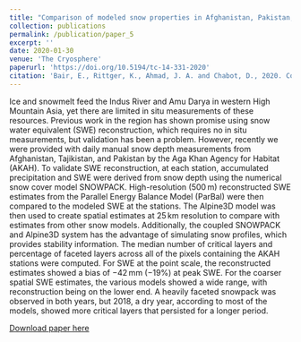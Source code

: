 ```yaml
---
title: "Comparison of modeled snow properties in Afghanistan, Pakistan, and Tajikistan"
collection: publications
permalink: /publication/paper_5
excerpt: ''
date: 2020-01-30
venue: 'The Cryosphere'
paperurl: 'https://doi.org/10.5194/tc-14-331-2020'
citation: 'Bair, E., Rittger, K., Ahmad, J. A. and Chabot, D., 2020. Comparison of modeled snow properties in Afghanistan, Pakistan, and Tajikistan. The Cryosphere, 14(1), pp.331–347.'
---
```


Ice and snowmelt feed the Indus River and Amu Darya in western High Mountain Asia, yet there are limited in situ measurements of these resources. Previous work in the region has shown promise using snow water equivalent (SWE) reconstruction, which requires no in situ measurements, but validation has been a problem. However, recently we were provided with daily manual snow depth measurements from Afghanistan, Tajikistan, and Pakistan by the Aga Khan Agency for Habitat (AKAH). To validate SWE reconstruction, at each station, accumulated precipitation and SWE were derived from snow depth using the numerical snow cover model SNOWPACK. High-resolution (500 m) reconstructed SWE estimates from the Parallel Energy Balance Model (ParBal) were then compared to the modeled SWE at the stations. The Alpine3D model was then used to create spatial estimates at 25 km resolution to compare with estimates from other snow models. Additionally, the coupled SNOWPACK and Alpine3D system has the advantage of simulating snow profiles, which provides stability information. The median number of critical layers and percentage of faceted layers across all of the pixels containing the AKAH stations were computed. For SWE at the point scale, the reconstructed estimates showed a bias of −42 mm (−19%) at peak SWE. For the coarser spatial SWE estimates, the various models showed a wide range, with reconstruction being on the lower end. A heavily faceted snowpack was observed in both years, but 2018, a dry year, according to most of the models, showed more critical layers that persisted for a longer period.

[Download paper here](https://doi.org/10.5194/tc-14-331-2020)
